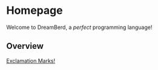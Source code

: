# Homepage
Welcome to DreamBerd, a *perfect* programming language!

## Overview

[Exclamation Marks!](/Exclamation%20Marks!.md)
